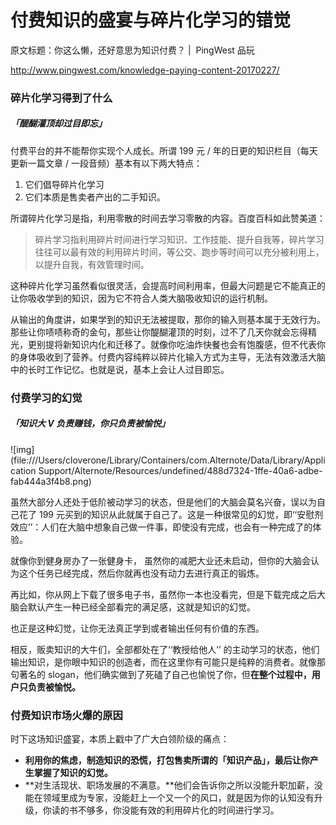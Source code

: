 # 付费知识的盛宴与碎片化学习的错觉

原文标题：你这么懒，还好意思为知识付费？ |  PingWest 品玩

http://www.pingwest.com/knowledge-paying-content-20170227/

### 碎片化学习得到了什么

##### 「醍醐灌顶却过目即忘」

付费平台的并不能帮你实现个人成长。所谓 199 元 / 年的日更的知识栏目（每天更新一篇文章 / 一段音频）基本有以下两大特点：

1. 它们倡导碎片化学习
2. 它们本质是售卖者产出的二手知识。

所谓碎片化学习是指，利用零散的时间去学习零散的内容。百度百科如此赞美道：

> 碎片学习指利用碎片时间进行学习知识、工作技能、提升自我等，碎片学习往往可以最有效的利用碎片时间，等公交、跑步等时间可以充分被利用上，以提升自我，有效管理时间。

这种碎片化学习虽然看似很灵活，会提高时间利用率，但最大问题是它不能真正的让你吸收学到的知识，因为它不符合人类大脑吸收知识的运行机制。

从输出的角度讲，如果学到的知识无法被提取，那你的输入则基本属于无效行为。那些让你啧啧称奇的金句，那些让你醍醐灌顶的时刻，过不了几天你就会忘得精光，更别提将新知识内化和迁移了。就像你吃油炸快餐也会有饱腹感，但不代表你的身体吸收到了营养。付费内容纯粹以碎片化输入方式为主导，无法有效激活大脑中的长时工作记忆。也就是说，基本上会让人过目即忘。

### 付费学习的幻觉

##### 「知识大 V 负责赚钱，你只负责被愉悦」

![img](file:///Users/cloverone/Library/Containers/com.Alternote/Data/Library/Application Support/Alternote/Resources/undefined/488d7324-1ffe-40a6-adbe-fab444a3f4b8.png)

虽然大部分人还处于低阶被动学习的状态，但是他们的大脑会莫名兴奋，误以为自己花了 199 元买到的知识从此就属于自己了。这是一种很常见的幻觉，即‘‘安慰剂效应’’：人们在大脑中想象自己做一件事，即使没有完成，也会有一种完成了的体验。

就像你到健身房办了一张健身卡， 虽然你的减肥大业还未启动，但你的大脑会认为这个任务已经完成，然后你就再也没有动力去进行真正的锻炼。

再比如，你从网上下载了很多电子书，虽然你一本也没看完，但是下载完成之后大脑会默认产生一种已经全部看完的满足感，这就是知识的幻觉。

也正是这种幻觉，让你无法真正学到或者输出任何有价值的东西。

相反，贩卖知识的大牛们，全部都处在了‘‘教授给他人’’ 的主动学习的状态，他们输出知识，是你眼中知识的创造者，而在这里你有可能只是纯粹的消费者。就像那句著名的 slogan，他们确实做到了死磕了自己也愉悦了你，但**在整个过程中，用户只负责被愉悦。**

### 付费知识市场火爆的原因

时下这场知识盛宴，本质上戳中了广大白领阶级的痛点：

- **利用你的焦虑，制造知识的恐慌，打包售卖所谓的「知识产品」，最后让你产生掌握了知识的幻觉。**
- **对生活现状、职场发展的不满意。**他们会告诉你之所以没能升职加薪，没能在领域里成为专家，没能赶上一个又一个的风口，就是因为你的认知没有升级，你读的书不够多，你没能有效的利用碎片化的时间进行学习。